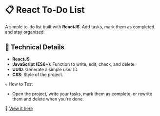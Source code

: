 # 📋 React To-Do List

A simple to-do list built with **ReactJS**. Add tasks, mark them as completed, and stay organized.

## 🚀 Technical Details

- **ReactJS**
- **JavaScript (ES6+)**: Function to write, edit, check, and delete.
- **UUID**: Generate a simple user ID.
- **CSS**: Style of the project.

⤷ How to Test
- Open the project, write your tasks, mark them as complete, or rewrite them and delete when you're done.

🔗 [View it here](https://react-todo-list-seven-sigma.vercel.app)
